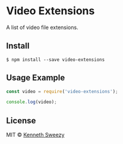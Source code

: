 # Video Extensions
A list of video file extensions.

## Install
```
$ npm install --save video-extensions
```

## Usage Example
```js
const video = require('video-extensions');

console.log(video);
```

## License
MIT ©️ [Kenneth Sweezy](https://github.com/KennethSweezy)